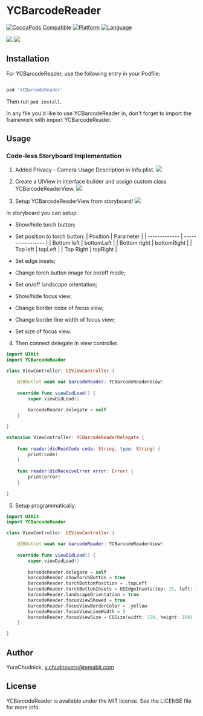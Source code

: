 # YCBarcodeReader

[![CocoaPods Compatible](https://img.shields.io/cocoapods/v/YCBarcodeReader.svg)](https://img.shields.io/cocoapods/v/YCBarcodeReader.svg)
[![Platform](https://img.shields.io/cocoapods/p/YCBarcodeReader.svg?style=flat)](https://img.shields.io/cocoapods/p/YCBarcodeReader.svg?style=flat)
[![Language](http://img.shields.io/badge/language-Swift-brightgreen.svg?style=flat
)](https://developer.apple.com/swift)

![](https://raw.githubusercontent.com/YuraChudnick/YCBarcodeReader/master/Screenshots/4.jpg)
![](https://raw.githubusercontent.com/YuraChudnick/YCBarcodeReader/master/Screenshots/5.jpg)

## Installation
For YCBarcodeReader, use the following entry in your Podfile:

```rb

pod 'YCBarcodeReader'

```

Then run `pod install`.

In any file you'd like to use YCBarcodeReader in, don't forget to import the framework with import YCBarcodeReader.

## Usage

### Code-less Storyboard Implementation

1. Added Privacy - Camera Usage Description in Info.plist.
![](https://raw.githubusercontent.com/YuraChudnick/YCBarcodeReader/master/Screenshots/3.png)

2. Create a UIView in interface builder and assign custom class YCBarcodeReaderView.
![](https://raw.githubusercontent.com/YuraChudnick/YCBarcodeReader/master/Screenshots/1.png)

3. Setup YCBarcodeReaderView from storyboard/
![](https://raw.githubusercontent.com/YuraChudnick/YCBarcodeReader/master/Screenshots/2.png)

In storyboard you can setup:
- Show/hide torch button;
- Set position to torch button:
  | Position      | Parameter         |
  | ------------- | ----------------- |
  | Bottom left   | bottomLeft        |
  | Bottom right  | bottomRight       |
  | Top left      | topLeft           |
  | Top Right     | topRight          |

- Set edge insets;
- Change torch button image for on/off mode;
- Set on/off landscape orientation;
- Show/hide focus view;
- Change border color of focus view;
- Change border line width of focus view;
- Set size of focus view.

4. Then connect delegate in view controller.

```swift
import UIKit
import YCBarcodeReader

class ViewController: UIViewController {

    @IBOutlet weak var barcodeReader: YCBarcodeReaderView!
    
    override func viewDidLoad() {
        super.viewDidLoad()
        
        barcodeReader.delegate = self
    }

}

extension ViewController: YCBarcodeReaderDelegate {
    
    func reader(didReadCode code: String, type: String) {
        print(code)
    }
    
    func reader(didReceiveError error: Error) {
        print(error)
    }
    
}
```

5. Setup programmatically.

```swift
import UIKit
import YCBarcodeReader

class ViewController: UIViewController {

    @IBOutlet weak var barcodeReader: YCBarcodeReaderView!
    
    override func viewDidLoad() {
        super.viewDidLoad()
        
        barcodeReader.delegate = self
        barcodeReader.showTorchButton = true
        barcodeReader.torchButtonPosition = .topLeft
        barcodeReader.torchButtonInsets = UIEdgeInsets(top: 15, left: 15, bottom: 15, right: 15)
        barcodeReader.landscapeOrientation = true
        barcodeReader.focusViewShowed = true
        barcodeReader.focusViewBorderColor = .yellow
        barcodeReader.focusViewLineWidth = 5
        barcodeReader.focusViewSize = CGSize(width: 250, height: 180)
    }

}
```

## Author

YuraChudnick, y.chudnovets@temabit.com

## License

YCBarcodeReader is available under the MIT license. See the LICENSE file for more info.

